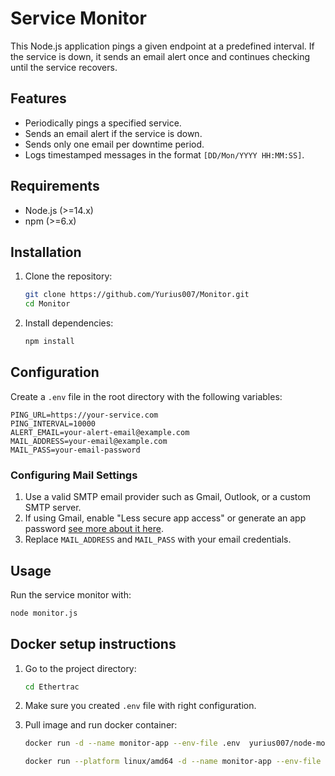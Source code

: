# Service Monitor

This Node.js application pings a given endpoint at a predefined interval. If the service is down, it sends an email alert once and continues checking until the service recovers.

## Features
- Periodically pings a specified service.
- Sends an email alert if the service is down.
- Sends only one email per downtime period.
- Logs timestamped messages in the format `[DD/Mon/YYYY HH:MM:SS]`.

## Requirements
- Node.js (>=14.x)
- npm (>=6.x)

## Installation
1. Clone the repository:
   ```sh
   git clone https://github.com/Yurius007/Monitor.git
   cd Monitor
   ```
2. Install dependencies:
   ```sh
   npm install
   ```

## Configuration
Create a `.env` file in the root directory with the following variables:
```env
PING_URL=https://your-service.com
PING_INTERVAL=10000
ALERT_EMAIL=your-alert-email@example.com
MAIL_ADDRESS=your-email@example.com
MAIL_PASS=your-email-password
```

### Configuring Mail Settings
1. Use a valid SMTP email provider such as Gmail, Outlook, or a custom SMTP server.
2. If using Gmail, enable "Less secure app access" or generate an app password [see more about it here](https://support.google.com/mail/answer/185833?hl=en).
3. Replace `MAIL_ADDRESS` and `MAIL_PASS` with your email credentials.

## Usage
Run the service monitor with:
```sh
node monitor.js
```

## Docker setup instructions
1. Go to the project directory:
   ```bash
   cd Ethertrac
   ```
2. Make sure you created `.env` file with right configuration.
3. Pull image and run docker container:

   ```bash
   docker run -d --name monitor-app --env-file .env  yurius007/node-monitor-app:v1.0
   ```
   ```bash
   docker run --platform linux/amd64 -d --name monitor-app --env-file .env  yurius007/node-monitor-app:v1.0 # For MacOS
   ```
